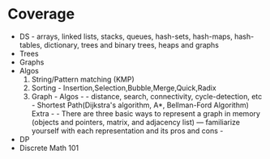 # Coverage
- DS - arrays, linked lists, stacks, queues, hash-sets, hash-maps, hash-tables, dictionary, trees and binary trees, heaps and graphs
- Trees
- Graphs
- Algos
    1. String/Pattern matching (KMP)
    2. Sorting - Insertion,Selection,Bubble,Merge,Quick,Radix
    3. Graph - 
            Algos - 
                - distance, search, connectivity, cycle-detection, etc
                - Shortest Path(Dijkstra's algorithm, A*, Bellman-Ford Algorithm) 
            Extra - 
                - There are three basic ways to represent a graph in memory (objects and pointers, matrix, and adjacency list) — familiarize yourself with each representation and its pros and cons
                -
- DP
- Discrete Math 101
